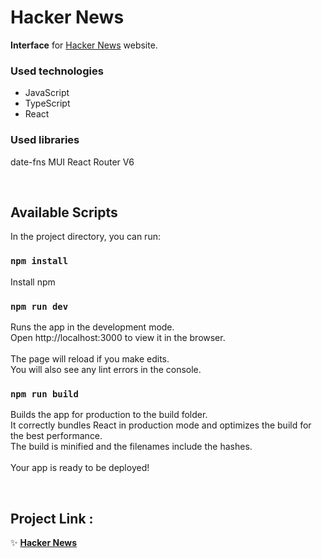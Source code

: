 # Hacker News

**Interface** for [Hacker News](https://news.ycombinator.com/news) website. 
### Used technologies
- JavaScript 
- TypeScript 
- React 

### Used libraries
date-fns MUI React Router V6

<br>

## Available Scripts
In the project directory, you can run:

### <code>npm install</code> 
Install npm
### <code>npm run dev</code> 
Runs the app in the development mode. \
Open http://localhost:3000 to view it in the browser. \
\
The page will reload if you make edits.\
You will also see any lint errors in the console.
### <code>npm run build</code>
Builds the app for production to the build folder. \
It correctly bundles React in production mode and optimizes the build for the best performance. \
The build is minified and the filenames include the hashes.\
\
Your app is ready to be deployed!

<br>

## Project Link :
✨ **[Hacker News](https://master--deft-pasca-8dd828.netlify.app/)**
